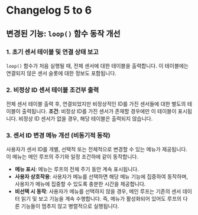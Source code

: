 # Changelog 5 to 6

## 변경된 기능: `loop()` 함수 동작 개선

### 1. 초기 센서 테이블 및 연결 상태 보고
`loop()` 함수가 처음 실행될 때, 전체 센서에 대한 테이블을 출력합니다. 이 테이블에는 연결되지 않은 센서 슬롯에 대한 정보도 포함됩니다.

### 2. 비정상 ID 센서 테이블 조건부 출력
전체 센서 테이블 출력 후, 연결되었지만 비정상적인 ID를 가진 센서들에 대한 별도의 테이블이 출력됩니다.
**조건**: 비정상 ID를 가진 센서가 존재할 경우에만 이 테이블이 표시됩니다. 비정상 ID 센서가 없을 경우, 해당 테이블은 출력되지 않습니다.

### 3. 센서 ID 변경 메뉴 개선 (비동기적 동작)
사용자가 센서 ID를 개별, 선택적 또는 전체적으로 변경할 수 있는 메뉴가 제공됩니다. 이 메뉴는 메인 루프의 주기와 일정 조건하에 같이 동작합니다.
*   **메뉴 표시**: 메뉴는 루프의 전체 주기 동안 계속 표시됩니다.
*   **사용자 상호작용**: 사용자가 메뉴를 선택하면 해당 메뉴 기능에 집중하여 동작하며, 사용자가 메뉴에 집중할 수 있도록 충분한 시간을 제공합니다.
*   **비선택 시 동작**: 사용자가 메뉴를 선택하지 않을 경우, 메인 루프는 기존의 센서 데이터 읽기 및 보고 기능을 계속 수행합니다. 즉, 메뉴가 활성화되어 있어도 루프의 다른 기능들이 멈추지 않고 병렬적으로 실행됩니다.

